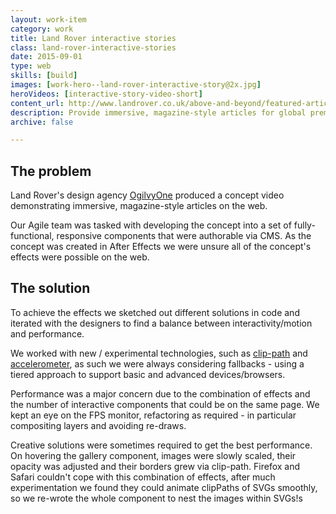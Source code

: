 ```yaml
---
layout: work-item
category: work
title: Land Rover interactive stories
class: land-rover-interactive-stories
date: 2015-09-01
type: web
skills: [build]
images: [work-hero--land-rover-interactive-story@2x.jpg]
heroVideos: [interactive-story-video-short]
content_url: http://www.landrover.co.uk/above-and-beyond/featured-articles/index.html
description: Provide immersive, magazine-style articles for global premium brand.
archive: false

---
```


## The problem
Land Rover's design agency [OgilvyOne](https://www.ogilvyone.com/) produced a concept video demonstrating immersive, magazine-style articles on the web.

Our Agile team was tasked with developing the concept into a set of fully-functional, responsive components that were authorable via CMS. As the concept was created in After Effects we were unsure all of the concept's effects were possible on the web.

## The solution
To achieve the effects we sketched out different solutions in code and iterated with the designers to find a balance between interactivity/motion and performance.

<p class="p--pullquote" data-pullquote="we iterated to find a balance between interactivity and performance" markdown="1">We worked with new / experimental technologies, such as <a href="https://developer.mozilla.org/en/docs/Web/CSS/clip-path">clip-path</a> and <a href="https://developer.mozilla.org/en-US/docs/Web/Events/devicemotion">accelerometer</a>, as such we were always considering fallbacks - using a tiered approach to support basic and advanced devices/browsers.
</p>

Performance was a major concern due to the combination of effects and the number of interactive components that could be on the same page. We kept an eye on the FPS monitor, refactoring as required - in particular compositing layers and avoiding re-draws.

Creative solutions were sometimes required to get the best performance. On hovering the gallery component, images were slowly scaled, their opacity was adjusted and their borders grew via clip-path. Firefox and Safari couldn't cope with this combination of effects, after much experimentation we found they could animate clipPaths of SVGs smoothly, so we re-wrote the whole component to nest the images within SVGs!s
